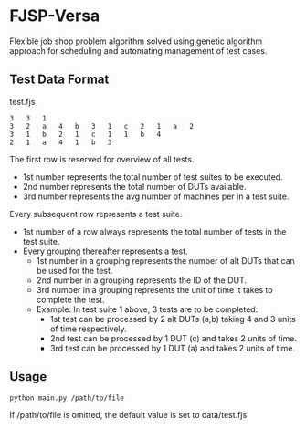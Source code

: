 # FJSP-Versa

Flexible job shop problem algorithm solved using genetic algorithm approach for scheduling and automating management of test cases.

## Test Data Format

test.fjs

```
3   3   1
3   2   a   4   b   3   1   c   2   1   a   2
3   1   b   2   1   c   1   1   b   4
2   1   a   4   1   b   3
```

The first row is reserved for overview of all tests.

- 1st number represents the total number of test suites to be executed.
- 2nd number represents the total number of DUTs available.
- 3rd number represents the avg number of machines per in a test suite.

Every subsequent row represents a test suite.

- 1st number of a row always represents the total number of tests in the test suite.
- Every grouping thereafter represents a test.
  - 1st number in a grouping represents the number of alt DUTs that can be used for the test.
  - 2nd number in a grouping represents the ID of the DUT.
  - 3rd number in a grouping represents the unit of time it takes to complete the test.
  - Example: In test suite 1 above, 3 tests are to be completed:
    - 1st test can be processed by 2 alt DUTs (a,b) taking 4 and 3 units of time respectively.
    - 2nd test can be processed by 1 DUT (c) and takes 2 units of time.
    - 3rd test can be processed by 1 DUT (a) and takes 2 units of time.

## Usage

```bash
python main.py /path/to/file
```

If /path/to/file is omitted, the default value is set to data/test.fjs
